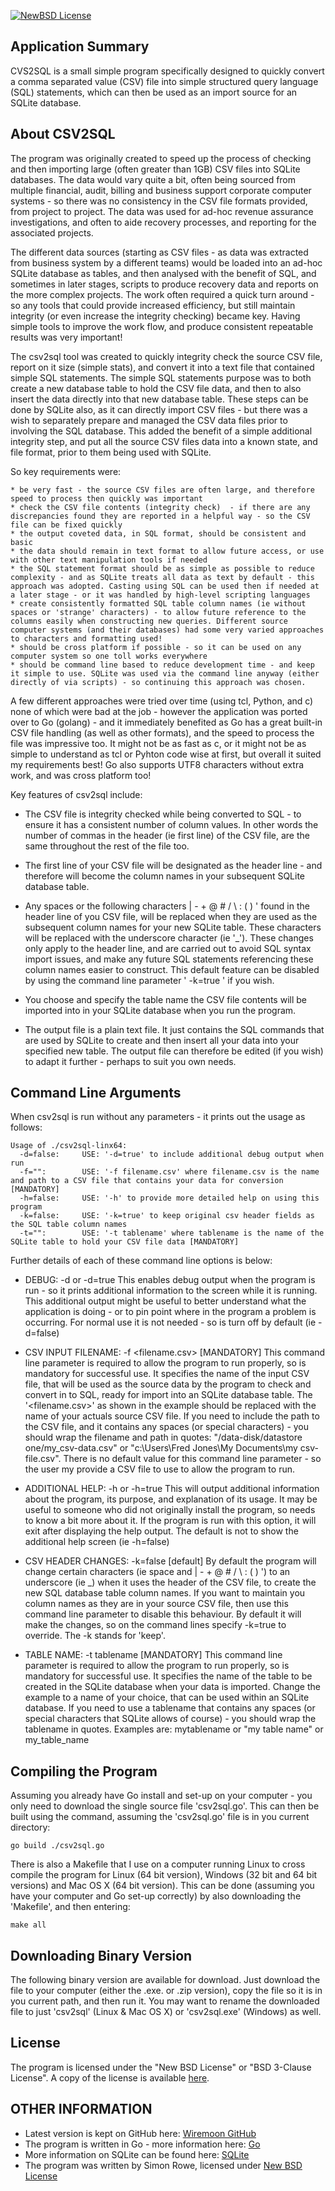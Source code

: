 [![NewBSD License](http://img.shields.io/badge/license-NewBSD-orange.svg?style=flat-square)](http://opensource.org/licenses/BSD-3-Clause)


## Application Summary

CVS2SQL is a small simple program specifically designed to quickly convert a comma separated value (CSV) file into simple structured query language (SQL) statements, which can then be used as an import source for an SQLite database.

## About CSV2SQL

The program was originally created to speed up the process of checking and then importing large (often greater than 1GB) CSV files into SQLite databases. The data would vary quite a bit, often being sourced from multiple financial, audit, billing and business support corporate computer systems - so there was no consistency in the CSV file formats provided, from project to project. The data was used for ad-hoc revenue assurance investigations, and often to aide recovery processes, and reporting for the associated projects. 

The different data sources (starting as CSV files - as data was extracted from business system by a different teams) would be loaded into an ad-hoc SQLite database as tables, and then analysed with the benefit of SQL, and sometimes in later stages, scripts to produce recovery data and reports on the more complex projects. The work often required a quick turn around - so any tools that could provide increased efficiency, but still maintain integrity (or even increase the integrity checking) became key. Having simple tools to improve the work flow, and produce consistent repeatable results was very important!

The csv2sql tool was created to quickly integrity check the source CSV file, report on it size (simple stats), and convert it into a text file that contained simple SQL statements. The simple SQL statements purpose was to both create a new database table to hold the CSV file data, and then to also insert the data directly into that new database table. These steps can be done by SQLite also, as it can directly import CSV files - but there was a wish to separately prepare and managed the CSV data files prior to involving the SQL database. This added the benefit of a simple additional integrity step, and put all the source CSV files data into a known state, and file format, prior to them being used with SQLite. 

So key requirements were:

	* be very fast - the source CSV files are often large, and therefore speed to process then quickly was important
	* check the CSV file contents (integrity check)  - if there are any discrepancies found they are reported in a helpful way - so the CSV file can be fixed quickly
	* the output coveted data, in SQL format, should be consistent and basic
	* the data should remain in text format to allow future access, or use with other text manipulation tools if needed
	* the SQL statement format should be as simple as possible to reduce complexity - and as SQLite treats all data as text by default - this approach was adopted. Casting using SQL can be used then if needed at a later stage - or it was handled by high-level scripting languages
	* create consistently formatted SQL table column names (ie without spaces or 'strange' characters) - to allow future reference to the columns easily when constructing new queries. Different source computer systems (and their databases) had some very varied approaches to characters and formatting used!
	* should be cross platform if possible - so it can be used on any computer system so one toll works everywhere
	* should be command line based to reduce development time - and keep it simple to use. SQLite was used via the command line anyway (either directly of via scripts) - so continuing this approach was chosen.


A few different approaches were tried over time (using tcl, Python, and c) none of which were bad at the job - however the application was ported over to Go (golang) - and it immediately benefited as Go has a great built-in CSV file handling (as well as other formats), and the speed to process the file was impressive too. It might not be as fast as c, or it might not be as simple to understand as tcl or Pyhton code wise at first, but overall it suited my requirements best! Go also supports UTF8 characters without extra work, and was cross platform too!

Key features of csv2sql include:
    
   * The CSV file is integrity checked while being converted to SQL - to 
   ensure it has a consistent number of column values. In other words the 
   number of commas in the header (ie first line) of the CSV file, are the same
   throughout the rest of the file too.

   * The first line of your CSV file will be designated as the header line -
   and therefore will become the column names in your subsequent SQLite 
   database table.

   * Any spaces or the following characters | - + @ # / \ : ( ) '
   found in the header line of you CSV file, will be replaced when they are
   used as the subsequent column names for your new SQLite table. These 
   characters will be replaced with the underscore character (ie '_'). These
   changes only apply to the header line, and are carried out to avoid SQL 
   syntax import issues, and make any future SQL statements referencing these 
   column names easier to construct. This default feature can be disabled by
   using the command line parameter ' -k=true ' if you wish.

   * You choose and specify the table name the CSV file contents will be 
   imported into in your SQLite database when you run the program.

   * The output file is a plain text file. It just contains the SQL commands 
   that are used by SQLite to create and then insert all your data into your
   specified new table. The output file can therefore be edited (if you wish) 
   to adapt it further - perhaps to suit you own needs.

## Command Line Arguments

When csv2sql is run without any parameters - it prints out the usage as follows:

```
Usage of ./csv2sql-linx64:
  -d=false:     USE: '-d=true' to include additional debug output when run
  -f="":        USE: '-f filename.csv' where filename.csv is the name and path to a CSV file that contains your data for conversion [MANDATORY]
  -h=false:     USE: '-h' to provide more detailed help on using this program
  -k=false:     USE: '-k=true' to keep original csv header fields as the SQL table column names
  -t="":        USE: '-t tablename' where tablename is the name of the SQLite table to hold your CSV file data [MANDATORY]
```

Further details of each of these command line options is below:

* DEBUG:  -d or -d=true
This enables debug output when the program is run - so it prints additional information to the screen while it is running. This additional output might be useful to better understand what the application is doing - or to pin point where in the program a problem is occurring. For normal use it is not needed - so is turn off by default (ie -d=false)

* CSV INPUT FILENAME:  -f <filename.csv>  [MANDATORY]
This command line parameter is required to allow the program to run properly, so is mandatory for successful use. It specifies the name of the input CSV file, that will be used as the source data by the program to check and convert in to SQL, ready for import into an SQLite database table. The '<filename.csv>' as shown in the example should be replaced with the name of your actuals source CSV file. If you need to include the path to the CSV file, and it contains any spaces (or special characters) - you should wrap the filename and path in quotes:  "/data-disk/datastore one/my_csv-data.csv" or "c:\Users\Fred Jones\My Documents\my csv-file.csv". There is no default value for this command line parameter - so the user my provide a CSV file to use to allow the program to run.

* ADDITIONAL HELP:  -h or -h=true
This will output additional information about the program, its purpose, and explanation of its usage. It may be useful to someone who did not originally install the program, so needs to know a bit more about it. If the program is run with this option, it will exit after displaying the help output. The default is not to show the additional help screen (ie -h=false)

* CSV HEADER CHANGES: -k=false  [default]
By default the program will change certain characters (ie space and | - + @ # / \ : ( ) ') to an underscore (ie _) when it uses the header of the CSV file, to create the new SQL database table column names. If you want to maintain you column names as they are in your source CSV file, then use this command line parameter to disable this behaviour. By default it will make the changes, so on the command lines specify -k=true to override. The -k stands for 'keep'.

* TABLE NAME: -t tablename  [MANDATORY]
This command line parameter is required to allow the program to run properly, so is mandatory for successful use. It specifies the name of the table to be created in the SQLite database when your data is imported. Change the example <tablenname> to a name of your choice, that can be used within an SQLite database. If you need to use a tablename that contains any spaces (or special characters that SQLite allows of course) - you should wrap the tablename in quotes. Examples are: mytablename  or "my table name" or my_table_name


## Compiling the Program

Assuming you already have Go install and set-up on your computer - you only need to download the single source file 'csv2sql.go'. This can then be built using the command, assuming the 'csv2sql.go' file is in you current directory:
```
go build ./csv2sql.go
```
There is also a Makefile that I use on a computer running Linux to cross compile the program for Linux (64 bit version), Windows (32 bit and 64 bit versions) and Mac OS X (64 bit version). This can be done (assuming you have your computer and Go set-up correctly) by also downloading the 'Makefile', and then entering:
```
make all
```

## Downloading Binary Version

The following binary version are available for download. Just download the file to your computer (either the .exe. or .zip version), copy the file so it is in you current path, and then run it. You may want to rename the downloaded file to just 'csv2sql' (Linux & Mac OS X) or 'csv2sql.exe' (Windows) as well.



## License

The program is licensed under the "New BSD License" or "BSD 3-Clause License". A copy of the license is available [here](https://github.com/wiremoons/csv2sql/blob/master/License.txt).

## OTHER INFORMATION

- Latest version is kept on GitHub here: [Wiremoon GitHub](https://github.com/wiremoons)
- The program is written in Go - more information here: [Go](http://www.golang.org/)
- More information on SQLite can be found here: [SQLite](http://www.sqlite.org/)
- The program was written by Simon Rowe, licensed under [New BSD License](http://opensource.org/licenses/BSD-3-Clause)
